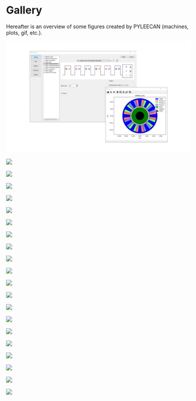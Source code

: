 Gallery
=======

Hereafter is an overview of some figures created by PYLEECAN (machines,
plots, gif, etc.).

![](_static/GUI_view.png)

![](_static/IPMSM_A.png)

![](_static/opti_1.gif)

![](_static/opti_2.gif)

![](_static/tuto_plots_B.gif)

![](_static/tuto_plots_B_fft.gif)

![](_static/tuto_plots_B.png)

![](_static/tuto_plots_B_time.png)

![](_static/tuto_plots_B_surf.png)

![](_static/tuto_Simulation_FEMM_Bmesh.png)

![](_static/tuto_plots_B_cfft2.png)

![](_static/tuto_plots_B_fft2.png)

![](_static/tuto_force_P_space.png)

![](_static/tuto_force_P_time.png)

![](_static/tuto_optim.png)

![](_static/ICEM_optim.png)

![](_static/XMAS_SRM_Pyleecan.gif)

![](_static/fig_12_MachineUD.svg)

![](_static/fig_13_LamSlotMulti.svg)

![](_static/fig_16_WindingUD.svg)

![](_static/fig_18_BoreFlower.svg)
